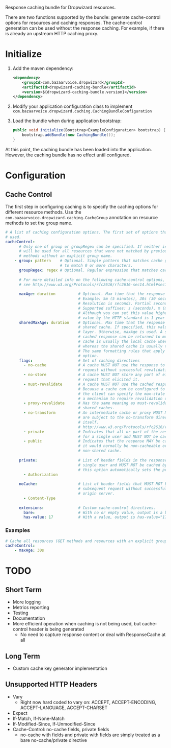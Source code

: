 Response caching bundle for Dropwizard resources.

There are two functions supported by the bundle: generate cache-control options for resources and caching responses.
The cache-control generation can be used without the response caching. For example, if there is already an upstream
HTTP caching proxy.

# Initialize

1. Add the maven dependency:

    ```xml
    <dependency>
        <groupId>com.bazaarvoice.dropwizard</groupId>
        <artifactId>dropwizard-caching-bundle</artifactId>
        <version>${dropwizard-caching-bundle.version}</version>
    </dependency>
    ```
2. Modify your application configuration class to implement `com.bazaarvoice.dropwizard.caching.CachingBundleConfiguration`
3. Load the bundle when during application bootstrap:

    ```java
    public void initialize(Bootstrap<ExampleConfiguration> bootstrap) {
        bootstrap.addBundle(new CachingBundle());
    }
    ```
    
At this point, the caching bundle has been loaded into the application. However, the caching bundle has no effect until
configured.

# Configuration

## Cache Control

The first step in configuring caching is to specify the caching options for different resource methods.
Use the `com.bazaarvoice.dropwizard.caching.CacheGroup` annotation on resource methods to set the
group name.
 
```yaml
# A list of caching configuration options. The first set of options that match a resource will be
# used.
cacheControl:
      # Only one of group or groupRegex can be specified. If neither is specified, the settings
      # will be used for all resources that were not matched by previous settings and all GET
      # methods without an explicit group name.
    - group: pattern    # Optional. Simple pattern that matches cache group name. * can be used
                        # to match 0 or more characters.
      groupRegex: regex # Optional. Regular expression that matches cache group name.
      
      # For more detailed info on the following cache-control options,
      # see http://www.w3.org/Protocols/rfc2616/rfc2616-sec14.html#sec14.9
      
      maxAge: duration          # Optional. Max time that the response can be cached.
                                # Example: 5m (5 minutes), 30s (30 seconds)
                                # Resolution is seconds. Partial seconds are rounded down.
                                # Supported suffixes: s (seconds), m (minutes), h (hours), d (days)
                                # Although you can set this value higher, the max recommended
                                # value by the HTTP standard is 1 year (365d).
      sharedMaxAge: duration    # Optional. Max time that the response can be cached in a
                                # shared cache. If specified, this value is used by the caching
                                # layer. Otherwise, maxAge is used. A shared cache is one where a
                                # cached response can be returned to multiple clients. A private
                                # cache is usually the local cache where the request originated
                                # whereas the shared cache is usually the caching proxy server.
                                # The same formatting rules that apply to maxAge apply to this
                                # option.
      flags:                    # Set of caching directives
        - no-cache              # A cache MUST NOT use the response to satisfy a subsequent
                                # request without successful revalidation with the origin server.
        - no-store              # A cache MUST NOT store any part of either the response or the
                                # request that elicited it.
        - must-revalidate       # A cache MUST NOT use the cached response after it has expired.
                                # Because a cache can be configured to ignore cache expiration and
                                # the client can specify the max-stale option, this flag provides
                                # a mechanism to require revalidation of stale entries.
        - proxy-revalidate      # Has the same meaning as must-revalidate, but only applies to
                                # shared caches.
        - no-transform          # An intermediate cache or proxy MUST NOT change the headers that
                                # are subject to the no-transform directive or the response body
                                # itself.
                                # http://www.w3.org/Protocols/rfc2616/rfc2616-sec13.html#sec13.5.2
        - private               # Indicates that all or part of the response message is intended
                                # for a single user and MUST NOT be cached by a shared cache.
        - public                # Indicates that the response MAY be cached by any cache, even if
                                # it would normally be non-cacheable or cacheable only within a
                                # non-shared cache.
                                 
      private:                  # List of header fields in the response that are intended for a
                                # single user and MUST NOT be cached by a shared cache. Setting
                                # this option automatically sets the private flag.
        - Authorization
        
      noCache:                  # List of header fields that MUST NOT be sent in the response to a
                                # subsequent request without successful revalidation with the
                                # origin server.
        - Content-Type
        
      extensions:               # Custom cache-control directives.
        bare:                   # With no or empty value, output is a bare directive
        has-value: 17           # With a value, output is has-value="17"
```

### Examples

```yaml
# Cache all resources (GET methods and resources with an explicit group) for 30 seconds.
cacheControl:
    - maxAge: 30s
```

# TODO

## Short Term

* More logging
* Metrics reporting
* Testing
* Documentation
* More efficient operation when caching is not being used, but cache-control header is being generated
    * No need to capture response content or deal with ResponseCache at all

## Long Term

* Custom cache key generator implementation

## Unsupported HTTP Headers

* Vary
    * Right now hard coded to vary on: ACCEPT, ACCEPT-ENCODING, ACCEPT-LANGUAGE, ACCEPT-CHARSET
* Expect
* If-Match, If-None-Match
* If-Modified-Since, If-Unmodified-Since
* Cache-Control: no-cache fields, private fields
    * no-cache with fields and private with fields are simply treated as a bare no-cache/private directive